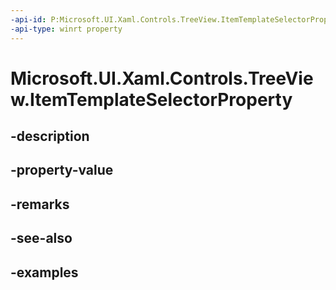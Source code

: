 ```yaml
---
-api-id: P:Microsoft.UI.Xaml.Controls.TreeView.ItemTemplateSelectorProperty
-api-type: winrt property
---
```


<!-- Property syntax.
public DependencyProperty ItemTemplateSelectorProperty { get; }
-->

# Microsoft.UI.Xaml.Controls.TreeView.ItemTemplateSelectorProperty

## -description

## -property-value

## -remarks

## -see-also

## -examples

